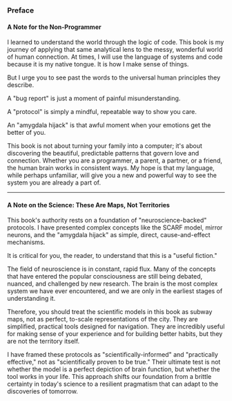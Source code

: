 ### **Preface**

#### **A Note for the Non-Programmer**

I learned to understand the world through the logic of code. This book is my journey of applying that same analytical lens to the messy, wonderful world of human connection. At times, I will use the language of systems and code because it is my native tongue. It is how I make sense of things.

But I urge you to see past the words to the universal human principles they describe.

A "bug report" is just a moment of painful misunderstanding.

A "protocol" is simply a mindful, repeatable way to show you care.

An "amygdala hijack" is that awful moment when your emotions get the better of you.

This book is not about turning your family into a computer; it's about discovering the beautiful, predictable patterns that govern love and connection. Whether you are a programmer, a parent, a partner, or a friend, the human brain works in consistent ways. My hope is that my language, while perhaps unfamiliar, will give you a new and powerful way to see the system you are already a part of.

---

#### **A Note on the Science: These Are Maps, Not Territories**

This book's authority rests on a foundation of "neuroscience-backed" protocols. I have presented complex concepts like the SCARF model, mirror neurons, and the "amygdala hijack" as simple, direct, cause-and-effect mechanisms.

It is critical for you, the reader, to understand that this is a "useful fiction."

The field of neuroscience is in constant, rapid flux. Many of the concepts that have entered the popular consciousness are still being debated, nuanced, and challenged by new research. The brain is the most complex system we have ever encountered, and we are only in the earliest stages of understanding it.

Therefore, you should treat the scientific models in this book as subway maps, not as perfect, to-scale representations of the city. They are simplified, practical tools designed for navigation. They are incredibly useful for making sense of your experience and for building better habits, but they are not the territory itself.

I have framed these protocols as "scientifically-informed" and "practically effective," not as "scientifically proven to be true." Their ultimate test is not whether the model is a perfect depiction of brain function, but whether the tool works in your life. This approach shifts our foundation from a brittle certainty in today's science to a resilient pragmatism that can adapt to the discoveries of tomorrow.
